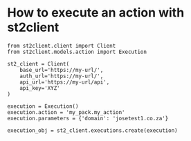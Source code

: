 # How to execute an action with st2client

    from st2client.client import Client
    from st2client.models.action import Execution

    st2_client = Client(
        base_url='https://my-url/',
        auth_url='https://my-url/',
        api_url='https://my-url/api',
        api_key='XYZ'
    )

    execution = Execution()
    execution.action = 'my_pack.my_action'
    execution.parameters = {'domain': 'josetest1.co.za'}

    execution_obj = st2_client.executions.create(execution)

